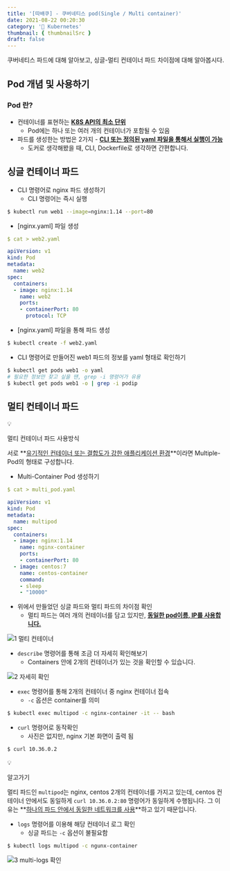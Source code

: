 ```yaml
---
title: '[따배쿠] - 쿠버네티스 pod(Single / Multi container)'
date: 2021-08-22 00:20:30
category: '🧭 Kubernetes'
thumbnail: { thumbnailSrc }
draft: false
---
```


쿠버네티스 파드에 대해 알아보고, 싱글-멀티 컨테이너 파드 차이점에 대해 알아봅시다.

## Pod 개념 및 사용하기

### Pod 란?

- 컨테이너를 표현하는 <u>**K8S API의 최소 단위**</u>
  - Pod에는 하나 또는 여러 개의 컨테이너가 포함될 수 있음
- 파드를 생성한는 방법은 2가지 - **<u>CLI 또는 정의된 yaml 파일을 통해서 실행이 가능</u>**
  - 도커로 생각해봤을 때, CLI, Dockerfile로 생각하면 간편합니다.

## 싱글 컨테이너 파드

- CLI 명령어로 nginx 파드 생성하기
  - CLI 명령어는 즉시 실행

```bash
$ kubectl run web1 --image=nginx:1.14 --port=80
```

- [nginx.yaml] 파일 생성

```yaml
$ cat > web2.yaml

apiVersion: v1
kind: Pod
metadata:
  name: web2
spec:
  containers:
  - image: nginx:1.14
    name: web2
    ports:
    - containerPort: 80
      protocol: TCP

```

- [nginx.yaml] 파일을 통해 파드 생성

```bash
$ kubectl create -f web2.yaml
```

- CLI 명령어로 만들어진 web1 파드의 정보를 yaml 형태로 확인하기

```bash
$ kubectl get pods web1 -o yaml
# 필요한 정보만 찾고 싶을 땐, grep -i 명령어가 유용
$ kubectl get pods web1 -o | grep -i podip
```

## 멀티 컨테이너 파드

<div class="quote-block">
<div class="quote-block__emoji">💡</div>
<div class="quote-block__content" markdown=1>

멀티 컨테이너 파드 사용방식

서로 **<u>유기적인 컨테이너 또는 결합도가 강한 애플리케이션 환경</u>**이라면 Multiple-Pod의 형태로 구성합니다.

</div>
</div>

- Multi-Container Pod 생성하기

```yaml
$ cat > multi_pod.yaml

apiVersion: v1
kind: Pod
metadata:
  name: multipod
spec:
  containers:
  - image: nginx:1.14
    name: nginx-container
    ports:
    - containerPort: 80
  - image: centos:7
    name: centos-container
    command:
    - sleep
    - "10000"
```

- 위에서 만들었던 싱글 파드와 멀티 파드의 차이점 확인
  - 멀티 파드는 여러 개의 컨테이너를 담고 있지만, **<u>동일한 pod이름, IP를 사용합니다.</u>**

![1  멀티 컨테이너](https://user-images.githubusercontent.com/66216102/130325713-094798c7-d90b-4895-a1ac-0019671504f1.JPG)

- `describe` 명령어를 통해 조금 더 자세히 확인해보기
  - Containers 안에 2개의 컨테이너가 있는 것을 확인할 수 있습니다.

![2  자세히 확인](https://user-images.githubusercontent.com/66216102/130325715-cf47c16a-9656-4e43-92d3-c4adfb05032e.JPG)

- `exec` 명령어를 통해 2개의 컨테이너 중 nginx 컨테이너 접속
  - `-c` 옵션은 container를 의미

```bash
$ kubectl exec multipod -c nginx-container -it -- bash
```

- `curl` 명령어로 동작확인
  - 사진은 없지만, nginx 기본 화면이 출력 됨

```bash
$ curl 10.36.0.2
```

<div class="quote-block">
<div class="quote-block__emoji">💡</div>
<div class="quote-block__content" markdown=1>

알고가기

멀티 파드인 `multipod`는 nginx, centos 2개의 컨테이너를 가지고 있는데, centos 컨테이너 안에서도 동일하게 `curl 10.36.0.2:80` 명령어가 동일하게 수행됩니다. 그 이유는 **<u>하나의 파드 안에서 동일한 네트워크를 사용</u>**하고 있기 때문입니다.

</div>
</div>

- `logs` 명령어를 이용해 해당 컨테이너 로그 확인
  - 싱글 파드는 `-c` 옵션이 불필요함

```bash
$ kubectl logs multipod -c ngunx-container
```

![3  multi-logs 확인](https://user-images.githubusercontent.com/66216102/130325716-0d51d4de-08e8-43b1-9fcc-c84d157aca9b.JPG)
